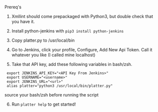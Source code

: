 Prereq's

1. Xmllint should come prepackaged with Python3, but double check that you have it.

2. Install python-jenkins with ```pip3 install python-jenkins```

3. Copy platter.py to /usr/local/bin

4. Go to Jenkins, click your profile, Configure, Add New Api Token. Call it whatever you like (I called mine localhost)

5. Take that API key, add these following variables in bash/zsh.

```
 export JENKINS_API_KEY="<API Key From Jenkins>"
 export USERNAME="<username>"
 export JENKINS_URL="<url>"
 alias platter="python3 /usr/local/bin/platter.py"
 ```

 source your bash/zsh before running the script

6. Run ```platter help``` to get started!
